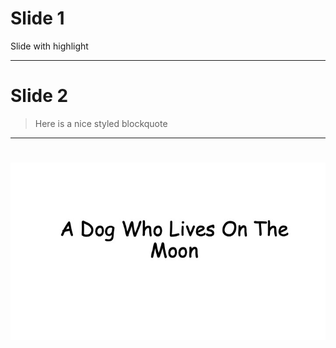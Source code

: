 # Slide 1

Slide with <span class="highlight">highlight</span>

---

# Slide 2

> Here is a nice styled blockquote

---

#
![page1](./images/ADogWhoLivesOnTheMoon/Slide1.jpeg)
